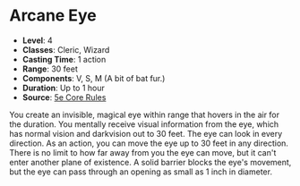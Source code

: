 # Arcane Eye

- **Level**: 4
- **Classes**: Cleric, Wizard
- **Casting Time**: 1 action
- **Range**: 30 feet
- **Components**: V, S, M (A bit of bat fur.)
- **Duration**: Up to 1 hour
- **Source**: [5e Core Rules](http://dnd.wizards.com/articles/features/systems-reference-document-srd)

You create an invisible, magical eye within range that hovers in the air for the duration. You mentally receive visual information from the eye, which has normal vision and darkvision out to 30 feet. The eye can look in every direction. As an action, you can move the eye up to 30 feet in any direction. There is no limit to how far away from you the eye can move, but it can't enter another plane of existence. A solid barrier blocks the eye's movement, but the eye can pass through an opening as small as 1 inch in diameter.

